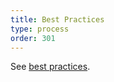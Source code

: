 ```yaml
---
title: Best Practices
type: process
order: 301
---
```


See [best practices](/best-practices/index.html).